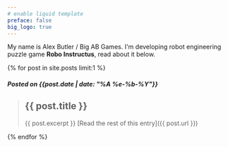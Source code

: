 ```yaml
---
# enable liquid template
preface: false
big_logo: true
---
```

My name is Alex Butler / Big AB Games. I'm developing robot engineering puzzle game **Robo Instructus**, read about it below.

{% for post in site.posts limit:1 %}
##### Posted on {{post.date | date: "%A %e-%b-%Y"}}

> ## {{ post.title }}
> {{ post.excerpt }}
[Read the rest of this entry]({{ post.url }})

{% endfor %}
